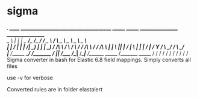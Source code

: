 # sigma
__________.____     ____ ____________________________________   _____      _____   _______________   _______________   
\______   \    |   |    |   \_   _____/\__    ___/\_   _____/  /  _  \    /     \  \_____  \   _  \  \_____  \   _  \  
 |    |  _/    |   |    |   /|    __)_   |    |    |    __)_  /  /_\  \  /  \ /  \  /  ____/  /_\  \  /  ____/  /_\  \ 
 |    |   \    |___|    |  / |        \  |    |    |        \/    |    \/    Y    \/       \  \_/   \/       \  \_/   \
 |______  /_______ \______/ /_______  /  |____|   /_______  /\____|__  /\____|__  /\_______ \_____  /\_______ \_____  /
        \/        \/                \/                    \/         \/         \/         \/     \/         \/     \/ 
Sigma converter in bash for Elastic 6.8 field mappings. Simply converts all files

use -v for verbose

Converted rules are in folder elastalert
